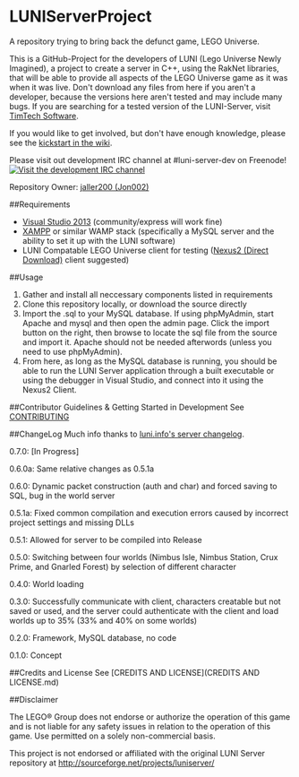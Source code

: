 # LUNIServerProject
A repository trying to bring back the defunct game, LEGO Universe.

This is a GitHub-Project for the developers of LUNI (Lego Universe Newly Imagined), a project to create a server in C++, using the RakNet libraries, that will be able to provide all aspects of the LEGO Universe game as it was when it was live. Don't download any files from here if you aren't a developer, because the versions here aren't tested and may include many bugs. If you are searching for a tested version of the LUNI-Server, visit [TimTech Software](http://bit.ly/-lu-).

If you would like to get involved, but don't have enough knowledge, please see the [kickstart in the wiki](https://github.com/jaller200/LUNIServerProject/wiki/Getting-Started-in-Development).

Please visit out development IRC channel at #luni-server-dev on Freenode! [![Visit the development IRC channel](https://kiwiirc.com/buttons/irc.freenode.net/luni-server-dev.png)](https://kiwiirc.com/client/irc.freenode.net/?nick=luniuser|?&theme=mini#luni-server-dev)

Repository Owner: [jaller200 (Jon002)](https://github.com/jaller200)

##Requirements

* [Visual Studio 2013](https://www.visualstudio.com/downloads/download-visual-studio-vs) (community/express will work fine)
* [XAMPP](https://www.apachefriends.org/index.html) or similar WAMP stack (specifically a MySQL server and the ability to set it up with the LUNI software)
* LUNI Compatable LEGO Universe client for testing ([Nexus2 (Direct Download)](http://timtechsoftware.com/lu/nexus2.zip) client suggested)

##Usage

1. Gather and install all neccessary components listed in requirements
2. Clone this repository locally, or download the source directly
3. Import the .sql to your MySQL database. If using phpMyAdmin, start Apache and mysql and then open the admin page. Click the import button on the right, then browse to locate the sql file from the source and import it. Apache should not be needed afterwords (unless you need to use phpMyAdmin).
4. From here, as long as the MySQL database is running, you should be able to run the LUNI Server application through a built executable or using the debugger in Visual Studio, and connect into it using the Nexus2 Client.

##Contributor Guidelines & Getting Started in Development
See [CONTRIBUTING](CONTRIBUTING.md)

##ChangeLog
Much info thanks to [luni.info's server changelog](http://luni.info/servers/).

0.7.0: [In Progress]

0.6.0a: Same relative changes as 0.5.1a

0.6.0: Dynamic packet construction (auth and char) and forced saving to SQL, bug in the world server

0.5.1a: Fixed common compilation and execution errors caused by incorrect project settings and missing DLLs 

0.5.1: Allowed for server to be compiled into Release

0.5.0: Switching between four worlds (Nimbus Isle, Nimbus Station, Crux Prime, and Gnarled Forest) by selection of different character

0.4.0: World loading

0.3.0: Successfully communicate with client, characters creatable but not saved or used, and the server could authenticate with the client and load worlds up to 35% (33% and 40% on some worlds)

0.2.0: Framework, MySQL database, no code

0.1.0: Concept

##Credits and License
See [CREDITS AND LICENSE](CREDITS AND LICENSE.md)

##Disclaimer

The LEGO® Group does not endorse or authorize the operation of this game and is not liable for any safety issues in relation to the operation of this game. Use permitted on a solely non-commercial basis.


This project is not endorsed or affiliated with the original LUNI Server repository at http://sourceforge.net/projects/luniserver/

